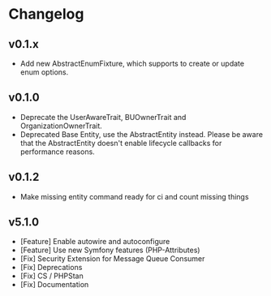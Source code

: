# Changelog

## v0.1.x

- Add new AbstractEnumFixture, which supports to create or update enum options.

## v0.1.0

- Deprecate the UserAwareTrait, BUOwnerTrait and OrganizationOwnerTrait.
- Deprecated Base Entity, use the AbstractEntity instead. Please be aware that the
  AbstractEntity doesn't enable lifecycle callbacks for performance reasons.

## v0.1.2

- Make missing entity command ready for ci and count missing things

## v5.1.0
- [Feature] Enable autowire and autoconfigure
- [Feature] Use new Symfony features (PHP-Attributes)
- [Fix] Security Extension for Message Queue Consumer
- [Fix] Deprecations
- [Fix] CS / PHPStan
- [Fix] Documentation
